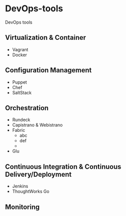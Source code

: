 DevOps-tools
============

DevOps tools

## Virtualization & Container

* Vagrant
* Docker

## Configuration Management

* Puppet
* Chef
* SaltStack

## Orchestration

* Rundeck
* Capistrano & Webistrano
* Fabric
    * abc
    * def
    * 
* Glu

## Continuous Integration & Continuous Delivery/Deployment

* Jenkins
* ThoughtWorks Go


## Monitoring

